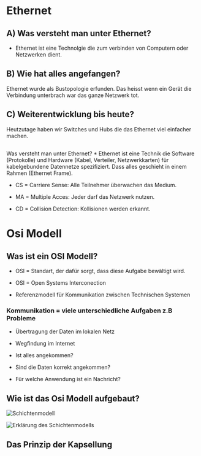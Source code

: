 <h1>Ethernet</h1>

<h2>A) Was versteht man unter Ethernet?</h2>

* Ethernet ist eine Technolgie die zum verbinden von Computern oder Netzwerken dient.

<h2>B) Wie hat alles angefangen?</h2>

Ethernet wurde als Bustopologie erfunden. Das heisst wenn ein Gerät die Verbindung unterbrach war das ganze Netzwerk tot.

<h2>C) Weiterentwicklung bis heute?</h2>

Heutzutage haben wir Switches und Hubs die das Ethernet viel einfacher machen.

<h2></h2>Was versteht man unter Ethernet?</h2>
* Ethernet ist eine Technik die Software (Protokolle) und Hardware (Kabel, Verteiler, Netzwerkkarten) für kabelgebundene Datennetze spezifiziert. Dass alles geschieht in einem Rahmen (Ethernet Frame).

* CS = Carriere Sense: Alle Teilnehmer überwachen das Medium.

* MA = Multiple Acces: Jeder darf das Netzwerk nutzen.

* CD = Collision Detection: Kollisionen werden erkannt.

<h1>Osi Modell</h1>

<h2>Was ist ein OSI Modell?</h2>

* OSI = Standart, der dafür sorgt, dass diese Aufgabe bewältigt wird.

* OSI = Open Systems Interconection

* Referenzmodell für Kommunikation zwischen Technischen Systemen

<h3>Kommunikation = viele unterschiedliche Aufgaben z.B Probleme</h3>

* Übertragung der Daten im lokalen Netz

* Wegfindung im Internet

* Ist alles angekommen?

* Sind die Daten korrekt angekommen?

* Für welche Anwendung ist ein Nachricht?

<h2>Wie ist das Osi Modell aufgebaut?</h2>

![Schichtenmodell](../images/schichtenmodell_m117.png)

![Erklärung des Schichtenmodells](../images/Schichtenmodell_erkla%CC%88rung.png)

<h2>Das Prinzip der Kapsellung</h2>

